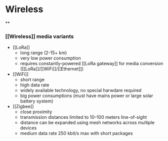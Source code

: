 # Wireless

**

### [[Wireless]] media variants

-   [[LoRa]]
	-   long range (2-15+ km)
	-   very low power consumption
	-   requires constantly-powered [[LoRa gateway]] for media conversion ([[LoRa]]/[[WiFi]]/[[Ethernet]])
-   [[WiFi]]
	-   short range
	-   high data rate
	-   widely available technology, no special harwdare required
	-   big power consumptions (must have mains power or large solar battery system)
-   [[Zigbee]]
	-   close proximity
	-   transmission distances limited to 10–100 meters line-of-sight
	-   distance can be expanded using mesh networks across multiple devices
	-   medium data rate 250 kbit/s max with short packages
